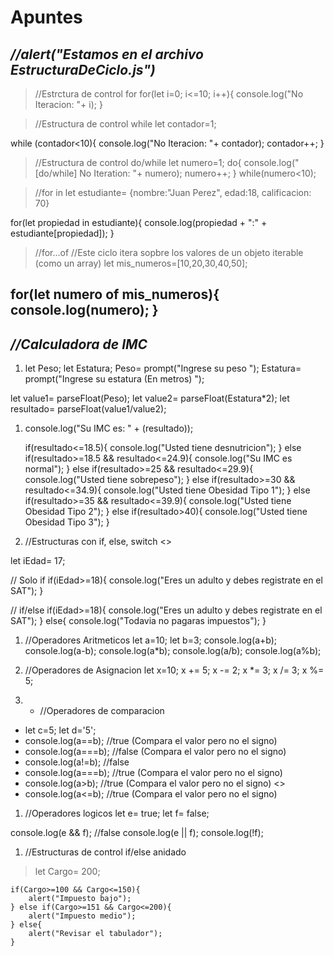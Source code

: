 # Apuntes

## **_//alert("Estamos en el archivo EstructuraDeCiclo.js")_**

> //Estrctura de control for
for(let i=0; i<=10; i++){
    console.log("No Iteracion: "+ i);
}

> //Estructura de control while
let contador=1;

while (contador<10){
    console.log("No Iteracion: "+ contador);
    contador++;
}

> //Estructura de control do/while
let numero=1;
do{
    console.log(" [do/while] No Iteration: "+ numero);
    numero++;
} while(numero<10);

> //for in
let estudiante= {nombre:"Juan Perez", edad:18, calificacion: 70}

for(let propiedad in estudiante){
    console.log(propiedad + ":" + estudiante[propiedad]);
}

> //for...of
> //Este ciclo itera sopbre los valores de un objeto iterable (como un array)
let mis_numeros=[10,20,30,40,50];

for(let numero of mis_numeros){
    console.log(numero);
}
--- 

## **_//Calculadora de IMC_**

1. let Peso;
let Estatura;
    Peso= prompt("Ingrese su peso ");
    Estatura= prompt("Ingrese su estatura (En metros) ");

let value1= parseFloat(Peso);
let value2= parseFloat(Estatura*2);
let resultado= parseFloat(value1/value2);

1. console.log("Su IMC es: " + (resultado));

    if(resultado<=18.5){
        console.log("Usted tiene desnutricion");
    } else if(resultado>=18.5 && resultado<=24.9){
        console.log("Su IMC es normal");
    } else if(resultado>=25 && resultado<=29.9){
        console.log("Usted tiene sobrepeso");
    } else if(resultado>=30 && resultado<=34.9){
        console.log("Usted tiene Obesidad Tipo 1");
    } else if(resultado>=35 && resultado<=39.9){
        console.log("Usted tiene Obesidad Tipo 2");
    } else if(resultado>40){
        console.log("Usted tiene Obesidad Tipo 3");
    }

1. //Estructuras con if, else, switch <>

let iEdad= 17;

// Solo if
    if(iEdad>=18){
        console.log("Eres un adulto y debes registrate en el SAT");
    }

// if/else
    if(iEdad>=18){
    console.log("Eres un adulto y debes registrate en el SAT");
    } else{
    console.log("Todavia no pagaras impuestos");
    }

1. //Operadores Aritmeticos
let a=10;
let b=3;
console.log(a+b);
console.log(a-b);
console.log(a*b);
console.log(a/b);
console.log(a%b);

1. //Operadores de Asignacion
let x=10;
x += 5;
x -= 2;
x *= 3;
x /= 3;
x %= 5;

1. - //Operadores de comparacion
- let c=5; let d='5';
- console.log(a==b); //true (Compara el valor pero no el signo)
- console.log(a===b); //false (Compara el valor pero no el signo)
- console.log(a!=b); //false
- console.log(a===b); //true (Compara el valor pero no el signo)
- console.log(a>b); //true (Compara el valor pero no el signo) <>
- console.log(a<=b); //true (Compara el valor pero no el signo)

1. //Operadores logicos
let e= true;
let f= false;

console.log(e && f); //false
console.log(e || f);
console.log(!f);

1. //Estructuras de control if/else anidado
> let Cargo= 200;

    if(Cargo>=100 && Cargo<=150){
        alert("Impuesto bajo");
    } else if(Cargo>=151 && Cargo<=200){
        alert("Impuesto medio");
    } else{
        alert("Revisar el tabulador");
    }
